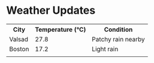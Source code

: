 # Weather Updates

<!-- WEATHER-UPDATE-START -->
<table><tr><th>City</th><th>Temperature (°C)</th><th>Condition</th></tr><tr><td>Valsad</td><td>27.8</td><td>Patchy rain nearby</td></tr><tr><td>Boston</td><td>17.2</td><td>Light rain</td></tr><tr><td></td><td></td><td></td></tr></table>
<!-- WEATHER-UPDATE-END -->

